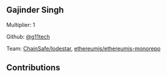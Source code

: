 
## Gajinder Singh
Multiplier: 1

Github: [@g11tech](https://github.com/g11tech)

Team: [ChainSafe/lodestar](https://github.com/ChainSafe/lodestar/pulls?q=author%3Ag11tech), [ethereumjs/ethereumjs-monorepo](https://github.com/ethereumjs/ethereumjs-monorepo/pulls?q=is%3Apr+author%3Ag11tech)

## Contributions
